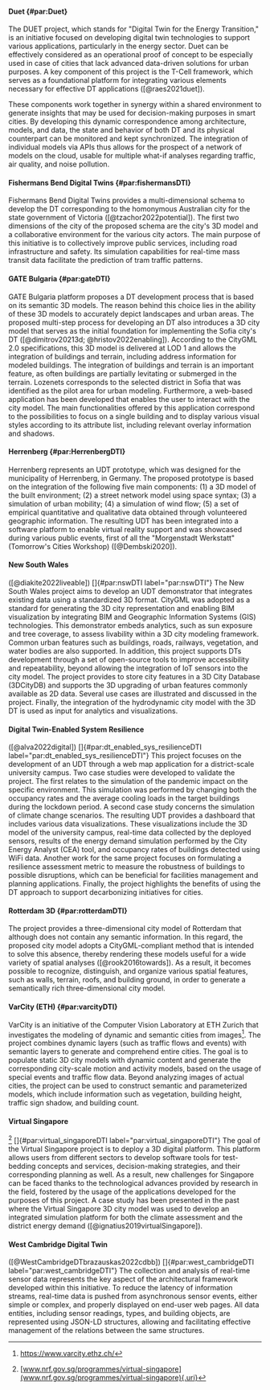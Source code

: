 #### **Duet** {#par:Duet}

The DUET project, which stands for \"Digital Twin for the Energy
Transition,\" is an initiative focused on developing digital twin
technologies to support various applications, particularly in the energy
sector. Duet can be effectively considered as an operational proof of
concept to be especially used in case of cities that lack advanced
data-driven solutions for urban purposes. A key component of this
project is the T-Cell framework, which serves as a foundational platform
for integrating various elements necessary for effective DT applications
([@raes2021duet]).

These components work together in synergy within a shared environment to
generate insights that may be used for decision-making purposes in smart
cities. By developing this dynamic correspondence among architecture,
models, and data, the state and behavior of both DT and its physical
counterpart can be monitored and kept synchronized. The integration of
individual models via APIs thus allows for the prospect of a network of
models on the cloud, usable for multiple what-if analyses regarding
traffic, air quality, and noise pollution.

#### **Fishermans Bend Digital Twins** {#par:fishermansDTI}

Fishermans Bend Digital Twins provides a multi-dimensional schema to
develop the DT corresponding to the homonymous Australian city for the
state government of Victoria ([@tzachor2022potential]). The first two
dimensions of the city of the proposed schema are the city's 3D model
and a collaborative environment for the various city actors. The main
purpose of this initiative is to collectively improve public services,
including road infrastructure and safety. Its simulation capabilities
for real-time mass transit data facilitate the prediction of tram
traffic patterns.

#### **GATE Bulgaria** {#par:gateDTI}

GATE Bulgaria platform proposes a DT development process that is based
on its semantic 3D models. The reason behind this choice lies in the
ability of these 3D models to accurately depict landscapes and urban
areas. The proposed multi-step process for developing an DT also
introduces a 3D city model that serves as the initial foundation for
implementing the Sofia city's DT
([@dimitrov20213d; @hristov2022enabling]). According to the CityGML 2.0
specifications, this 3D model is delivered at LOD 1 and allows the
integration of buildings and terrain, including address information for
modeled buildings. The integration of buildings and terrain is an
important feature, as often buildings are partially levitating or
submerged in the terrain. Lozenets corresponds to the selected district
in Sofia that was identified as the pilot area for urban modeling.
Furthermore, a web-based application has been developed that enables the
user to interact with the city model. The main functionalities offered
by this application correspond to the possibilities to focus on a single
building and to display various visual styles according to its attribute
list, including relevant overlay information and shadows.

#### **Herrenberg** {#par:HerrenbergDTI}

Herrenberg represents an UDT prototype, which was designed for the
municipality of Herrenberg, in Germany. The proposed prototype is based
on the integration of the following five main components: (1) a 3D model
of the built environment; (2) a street network model using space syntax;
(3) a simulation of urban mobility; (4) a simulation of wind flow; (5) a
set of empirical quantitative and qualitative data obtained through
volunteered geographic information. The resulting UDT has been
integrated into a software platform to enable virtual reality support
and was showcased during various public events, first of all the
\"Morgenstadt Werkstatt\" (Tomorrow's Cities Workshop) ([@Dembski2020]).

#### **New South Wales**

([@diakite2022liveable]) []{#par:nswDTI label="par:nswDTI"} The New
South Wales project aims to develop an UDT demonstrator that integrates
existing data using a standardized 3D format. CityGML was adopted as a
standard for generating the 3D city representation and enabling BIM
visualization by integrating BIM and Geographic Information Systems
(GIS) technologies. This demonstrator embeds analytics, such as sun
exposure and tree coverage, to assess livability within a 3D city
modeling framework. Common urban features such as buildings, roads,
railways, vegetation, and water bodies are also supported. In addition,
this project supports DTs development through a set of open-source tools
to improve accessibility and repeatability, beyond allowing the
integration of IoT sensors into the city model. The project provides to
store city features in a 3D City Database (3DCityDB) and supports the 3D
upgrading of urban features commonly available as 2D data. Several use
cases are illustrated and discussed in the project. Finally, the
integration of the hydrodynamic city model with the 3D DT is used as
input for analytics and visualizations.

#### **Digital Twin-Enabled System Resilience**

([@alva2022digital]) []{#par:dt_enabled_sys_resilienceDTI
label="par:dt_enabled_sys_resilienceDTI"} This project focuses on the
development of an UDT through a web map application for a district-scale
university campus. Two case studies were developed to validate the
project. The first relates to the simulation of the pandemic impact on
the specific environment. This simulation was performed by changing both
the occupancy rates and the average cooling loads in the target
buildings during the lockdown period. A second case study concerns the
simulation of climate change scenarios. The resulting UDT provides a
dashboard that includes various data visualizations. These
visualizations include the 3D model of the university campus, real-time
data collected by the deployed sensors, results of the energy demand
simulation performed by the City Energy Analyst (CEA) tool, and
occupancy rates of buildings detected using WiFi data. Another work for
the same project focuses on formulating a resilience assessment metric
to measure the robustness of buildings to possible disruptions, which
can be beneficial for facilities management and planning applications.
Finally, the project highlights the benefits of using the DT approach to
support decarbonizing initiatives for cities.

#### **Rotterdam 3D** {#par:rotterdamDTI}

The project provides a three-dimensional city model of Rotterdam that
although does not contain any semantic information. In this regard, the
proposed city model adopts a CityGML-compliant method that is intended
to solve this absence, thereby rendering these models useful for a wide
variety of spatial analyses ([@rook2016towards]). As a result, it
becomes possible to recognize, distinguish, and organize various spatial
features, such as walls, terrain, roofs, and building ground, in order
to generate a semantically rich three-dimensional city model.

#### **VarCity (ETH)** {#par:varcityDTI}

VarCity is an initiative of the Computer Vision Laboratory at ETH Zurich
that investigates the modeling of dynamic and semantic cities from
images[^1]. The project combines dynamic layers (such as traffic flows
and events) with semantic layers to generate and comprehend entire
cities. The goal is to populate static 3D city models with dynamic
content and generate the corresponding city-scale motion and activity
models, based on the usage of special events and traffic flow data.
Beyond analyzing images of actual cities, the project can be used to
construct semantic and parameterized models, which include information
such as vegetation, building height, traffic sign shadow, and building
count.

#### **Virtual Singapore**

[^2] []{#par:virtual_singaporeDTI label="par:virtual_singaporeDTI"} The
goal of the Virtual Singapore project is to deploy a 3D digital
platform. This platform allows users from different sectors to develop
software tools for test-bedding concepts and services, decision-making
strategies, and their corresponding planning as well. As a result, new
challenges for Singapore can be faced thanks to the technological
advances provided by research in the field, fostered by the usage of the
applications developed for the purposes of this project. A case study
has been presented in the past where the Virtual Singapore 3D city model
was used to develop an integrated simulation platform for both the
climate assessment and the district energy demand
([@ignatius2019virtualSingapore]).

#### **West Cambridge Digital Twin**

([@WestCambridgeDTbrazauskas2022cdbb]) []{#par:west_cambridgeDTI
label="par:west_cambridgeDTI"} The collection and analysis of real-time
sensor data represents the key aspect of the architectural framework
developed within this initiative. To reduce the latency of information
streams, real-time data is pushed from asynchronous sensor events,
either simple or complex, and properly displayed on end-user web pages.
All data entities, including sensor readings, types, and building
objects, are represented using JSON-LD structures, allowing and
facilitating effective management of the relations between the same
structures.

[^1]: <https://www.varcity.ethz.ch/>

[^2]: [www.nrf.gov.sg/programmes/virtual-singapore](www.nrf.gov.sg/programmes/virtual-singapore){.uri}

